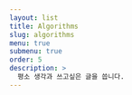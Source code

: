 ```yaml
---
layout: list
title: Algorithms
slug: algorithms
menu: true
submenu: true
order: 5
description: >
  평소 생각과 쓰고싶은 글을 씁니다.
---
```


